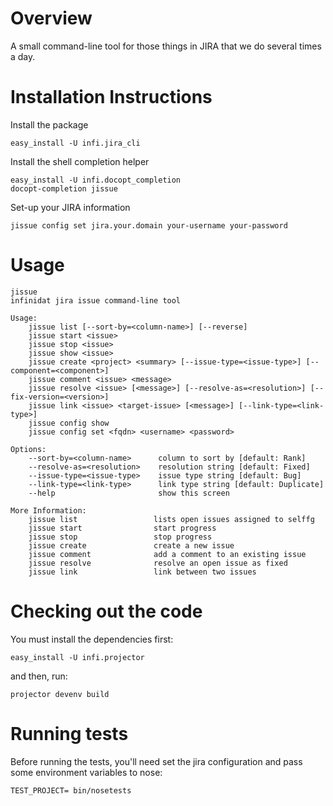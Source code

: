 Overview
========
A small command-line tool for those things in JIRA that we do several times a day.


Installation Instructions
=========================

Install the package

    easy_install -U infi.jira_cli

Install the shell completion helper

    easy_install -U infi.docopt_completion
    docopt-completion jissue

Set-up your JIRA information

    jissue config set jira.your.domain your-username your-password


Usage
=========================

    jissue
    infinidat jira issue command-line tool

    Usage:
        jissue list [--sort-by=<column-name>] [--reverse]
        jissue start <issue>
        jissue stop <issue>
        jissue show <issue>
        jissue create <project> <summary> [--issue-type=<issue-type>] [--component=<component>]
        jissue comment <issue> <message>
        jissue resolve <issue> [<message>] [--resolve-as=<resolution>] [--fix-version=<version>]
        jissue link <issue> <target-issue> [<message>] [--link-type=<link-type>]
        jissue config show
        jissue config set <fqdn> <username> <password>

    Options:
        --sort-by=<column-name>      column to sort by [default: Rank]
        --resolve-as=<resolution>    resolution string [default: Fixed]
        --issue-type=<issue-type>    issue type string [default: Bug]
        --link-type=<link-type>      link type string [default: Duplicate]
        --help                       show this screen

    More Information:
        jissue list                 lists open issues assigned to selffg
        jissue start                start progress
        jissue stop                 stop progress
        jissue create               create a new issue
        jissue comment              add a comment to an existing issue
        jissue resolve              resolve an open issue as fixed
        jissue link                 link between two issues


Checking out the code
=====================

You must install the dependencies first:

    easy_install -U infi.projector

and then, run:

    projector devenv build


Running tests
=============

Before running the tests, you'll need set the jira configuration and pass some environment variables to nose:

    TEST_PROJECT= bin/nosetests